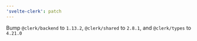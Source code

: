 ```yaml
---
'svelte-clerk': patch
---
```


Bump `@clerk/backend` to `1.13.2`, `@clerk/shared` to `2.8.1`, and `@clerk/types` to `4.21.0`
